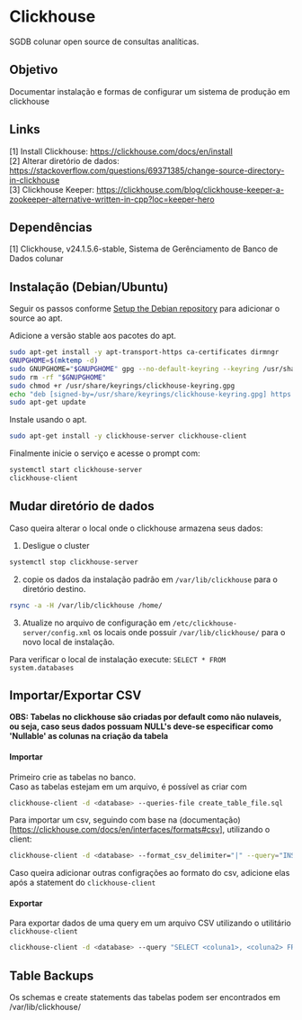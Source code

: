 # Clickhouse
SGDB colunar open source de consultas analíticas.

## Objetivo
Documentar instalação e formas de configurar um sistema de produção em clickhouse

## Links
[1] Install Clickhouse: https://clickhouse.com/docs/en/install \
[2] Alterar diretório de dados: https://stackoverflow.com/questions/69371385/change-source-directory-in-clickhouse \
[3] Clickhouse Keeper: https://clickhouse.com/blog/clickhouse-keeper-a-zookeeper-alternative-written-in-cpp?loc=keeper-hero

## Dependências
[1] Clickhouse, v24.1.5.6-stable, Sistema de Gerênciamento de Banco de Dados colunar


## Instalação (Debian/Ubuntu)
Seguir os passos conforme [Setup the Debian repository](https://clickhouse.com/docs/en/install#available-installation-options) para adicionar o source ao apt.

Adicione a versão stable aos pacotes do apt.
```bash
sudo apt-get install -y apt-transport-https ca-certificates dirmngr
GNUPGHOME=$(mktemp -d)
sudo GNUPGHOME="$GNUPGHOME" gpg --no-default-keyring --keyring /usr/share/keyrings/clickhouse-keyring.gpg --keyserver hkp://keyserver.ubuntu.com:80 --recv-keys 8919F6BD2B48D754
sudo rm -rf "$GNUPGHOME"
sudo chmod +r /usr/share/keyrings/clickhouse-keyring.gpg
echo "deb [signed-by=/usr/share/keyrings/clickhouse-keyring.gpg] https://packages.clickhouse.com/deb stable main" | sudo tee     /etc/apt/sources.list.d/clickhouse.list
sudo apt-get update
```

Instale usando o apt.
```bash
sudo apt-get install -y clickhouse-server clickhouse-client
```

Finalmente inicie o serviço e acesse o prompt com:
```bash
systemctl start clickhouse-server
clickhouse-client
```

## Mudar diretório de dados
Caso queira alterar o local onde o clickhouse armazena seus dados:
1. Desligue o cluster
```bash
systemctl stop clickhouse-server
```

2. copie os dados da instalação padrão em `/var/lib/clickhouse` para o diretório destino.
```bash
rsync -a -H /var/lib/clickhouse /home/
```

3. Atualize no arquivo de configuração em `/etc/clickhouse-server/config.xml` os locais onde possuir `/var/lib/clickhouse/` para o novo local de instalação.

Para verificar o local de instalação execute: `SELECT * FROM system.databases`

## Importar/Exportar CSV
**OBS: Tabelas no clickhouse são criadas por default como não nulaveis, ou seja, caso seus dados possuam NULL's deve-se especificar como 'Nullable' as colunas na criação da tabela**  

#### Importar
Primeiro crie as tabelas no banco.  
Caso as tabelas estejam em um arquivo, é possível as criar com
```bash
clickhouse-client -d <database> --queries-file create_table_file.sql
```

Para importar um csv, seguindo com base na (documentação)[https://clickhouse.com/docs/en/interfaces/formats#csv], utilizando o client:
```bash
clickhouse-client -d <database> --format_csv_delimiter="|" --query="INSERT INTO test FORMAT CSV" < data.csv
```

Caso queira adicionar outras configrações ao formato do csv, adicione elas após a statement do `clickhouse-client`

#### Exportar
Para exportar dados de uma query em um arquivo CSV utilizando o utilitário `clickhouse-client`
```bash
clickhouse-client -d <database> --query "SELECT <coluna1>, <coluna2> FROM <tabela>" --format CSV
```

##  Table Backups
Os schemas e create statements das tabelas podem ser encontrados em /var/lib/clickhouse/
